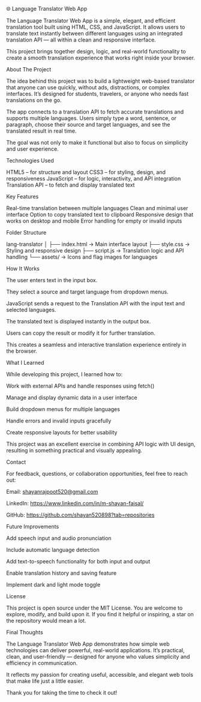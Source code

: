 🌐 Language Translator Web App

The Language Translator Web App is a simple, elegant, and efficient translation tool built using HTML, CSS, and JavaScript. It allows users to translate text instantly between different languages using an integrated translation API — all within a clean and responsive interface.

This project brings together design, logic, and real-world functionality to create a smooth translation experience that works right inside your browser.

About The Project

The idea behind this project was to build a lightweight web-based translator that anyone can use quickly, without ads, distractions, or complex interfaces. It’s designed for students, travelers, or anyone who needs fast translations on the go.

The app connects to a translation API to fetch accurate translations and supports multiple languages. Users simply type a word, sentence, or paragraph, choose their source and target languages, and see the translated result in real time.

The goal was not only to make it functional but also to focus on simplicity and user experience.

Technologies Used

HTML5 – for structure and layout
CSS3 – for styling, design, and responsiveness
JavaScript – for logic, interactivity, and API integration
Translation API – to fetch and display translated text

Key Features

Real-time translation between multiple languages
Clean and minimal user interface
Option to copy translated text to clipboard
Responsive design that works on desktop and mobile
Error handling for empty or invalid inputs

Folder Structure

lang-translator
│
├── index.html → Main interface layout
├── style.css → Styling and responsive design
├── script.js → Translation logic and API handling
└── assets/ → Icons and flag images for languages

How It Works

The user enters text in the input box.

They select a source and target language from dropdown menus.

JavaScript sends a request to the Translation API with the input text and selected languages.

The translated text is displayed instantly in the output box.

Users can copy the result or modify it for further translation.

This creates a seamless and interactive translation experience entirely in the browser.

What I Learned

While developing this project, I learned how to:

Work with external APIs and handle responses using fetch()

Manage and display dynamic data in a user interface

Build dropdown menus for multiple languages

Handle errors and invalid inputs gracefully

Create responsive layouts for better usability

This project was an excellent exercise in combining API logic with UI design, resulting in something practical and visually appealing.

Contact

For feedback, questions, or collaboration opportunities, feel free to reach out:

Email: shayanrajpoot520@gmail.com

LinkedIn: https://www.linkedin.com/in/m-shayan-faisal/

GitHub: https://github.com/shayan520898?tab=repositories

Future Improvements

Add speech input and audio pronunciation

Include automatic language detection

Add text-to-speech functionality for both input and output

Enable translation history and saving feature

Implement dark and light mode toggle

License

This project is open source under the MIT License. You are welcome to explore, modify, and build upon it. If you find it helpful or inspiring, a star on the repository would mean a lot.

Final Thoughts

The Language Translator Web App demonstrates how simple web technologies can deliver powerful, real-world applications. It’s practical, clean, and user-friendly — designed for anyone who values simplicity and efficiency in communication.

It reflects my passion for creating useful, accessible, and elegant web tools that make life just a little easier.

Thank you for taking the time to check it out!
